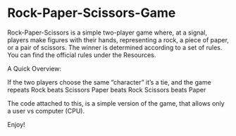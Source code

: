 # Rock-Paper-Scissors-Game
Rock-Paper-Scissors is a simple two-player game where, at a signal, players make figures with their hands, representing a rock, a piece of paper, or a pair of scissors. The winner is determined according to a set of rules. You can find the official rules under the Resources.

 

A Quick Overview:

If the two players choose the same “character” it’s a tie, and the game repeats
Rock beats Scissors
Paper beats Rock
Scissors beats Paper


The code attached to this, is a simple version of the game, that allows only a user vs computer (CPU).

Enjoy!
